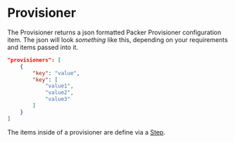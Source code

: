 # Provisioner

The Provisioner returns a json formatted Packer Provisioner configuration item. The json will look _something_ like this, depending on your requirements and items passed into it.

```json
"provisioners": [
    {
        "key": "value",
        "key": [
            "value1",
            "value2",
            "value3"
        ]
    }
]
```

The items inside of a provisioner are define via a [Step](https://github.com/steviecoaster/Packer/blob/master/docs/Step.md).
